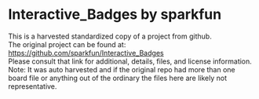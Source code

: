 
# Interactive_Badges by sparkfun  
This is a harvested standardized copy of a project from github.  
The original project can be found at:  
https://github.com/sparkfun/Interactive_Badges  
Please consult that link for additional, details, files, and license information.  
Note: It was auto harvested and if the original repo had more than one board file or anything out of the ordinary the files here are likely not representative.  
    